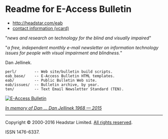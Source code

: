 # Readme for E-Access Bulletin

* <http://headstar.com/eab>
* [contact information (vcard)][vcard]

"_news and research on technology
for the blind and visually impaired_"

"_a free, independent monthly e-mail newsletter on information technology
issues for people with visual impairment and blindness._"

Dan Jellinek.


    perl/        -- Web site/bulletin build scripts.
    eab_base/    -- E-Access Bulletin HTML templates.
    eab/         -- Public Bulletin Web site.
    eab/issues/  -- Bulletin archive, by year.
    ten/         -- Text Email Newsletter Standard (TEN).


[![E-Access Bulletin][eab-logo-1]][eab]


_[In memory of Dan … Dan Jellinek 1968 — 2015][tribute]_


---
Copyright © 2000-2016 Headstar Limited. [All rights reserved][copy].

ISSN 1476-6337.


[vcard]: http://suda.co.uk/projects/X2V/get-vcard.php?uri=http://headstar.com/eab/contact.html
    "Download a vCard (VCF file), via Suda.co.uk — 'Dan-Jellinek.vcf'"
[expired-domain]: http://e-accessibility.com "| 80.87.128.130"
[copy]: http://www.headstar.com/site/scripts/terms.php
    "Copyright © 2000-2016 Headstar Limited. All rights reserved."
[eab]: http://headstar.com/eab/ "e-access bulletin"
[eablive]: http://headstar.com/eablive/ "E-Access Bulletin Live"
[eab-logo-1]: http://www.headstar.com/images/EAB-logo-small-trans.png
[eab-logo-2]: http://www.vision2020uk.org.uk/wp-content/uploads/EAccessBulletinLive_logo.png
[tribute]: http://www.headstar.com/eablive/?p=1143
    "Asking the right questions: a tribute to Dan Jellinek. Published: March 31st, 2016"

[End]: //end

